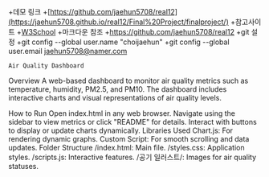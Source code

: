 +데모 링크
    +[https://github.com/jaehun5708/real12](https://jaehun5708.github.io/real12/Final%20Project/finalproject/)
+참고사이트
    +[W3School](https://www.w3schools.com/)
+마크다운 참조
    +https://github.com/jaehun5708/real12
+git 설정
    +git config --global user.name "choijaehun"
    +git config --global user.email jaehun5708@namer.com


    Air Quality Dashboard
Overview
A web-based dashboard to monitor air quality metrics such as temperature, humidity, PM2.5, and PM10. The dashboard includes interactive charts and visual representations of air quality levels.

How to Run
Open index.html in any web browser.
Navigate using the sidebar to view metrics or click "README" for details.
Interact with buttons to display or update charts dynamically.
Libraries Used
Chart.js: For rendering dynamic graphs.
Custom Script: For smooth scrolling and data updates.
Folder Structure
/index.html: Main file.
/styles.css: Application styles.
/scripts.js: Interactive features.
/공기 일러스트/: Images for air quality statuses.
